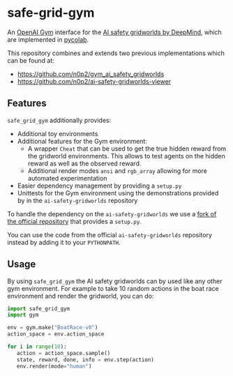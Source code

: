 # safe-grid-gym

An [OpenAI Gym](https://github.com/openai/gym) interface for the [AI safety gridworlds by DeepMind](https://github.com/deepmind/ai-safety-gridworlds), which are implemented in [pycolab](https://github.com/deepmind/pycolab).


This repository combines and extends two previous implementations which can be found at:
   - https://github.com/n0p2/gym_ai_safety_gridworlds
   - https://github.com/n0p2/ai-safety-gridworlds-viewer

## Features

`safe_grid_gym` additionally provides:
   - Additional toy environments
   - Additional features for the Gym environment:
      - A wrapper `Cheat` that can be used to get the true hidden reward from the gridworld environments. This allows to test agents on the hidden reward as well as the observed reward.
      - Additional render modes `ansi` and `rgb_array` allowing for more automated experimentation
   - Easier dependency management by providing a `setup.py`
   - Unittests for the Gym environment using the demonstrations provided by in the `ai-safety-gridworlds` repository

To handle the dependency on the `ai-safety-gridworlds` we use a [fork of the official repository](https://github.com/jvmancuso/ai-safety-gridworlds) that provides a `setup.py`.

You can use the code from the official `ai-safety-gridworlds` repository instead by adding it to your `PYTHONPATH`.

## Usage

By using `safe_grid_gym` the AI safety gridworlds can by used like any other gym environment. For example to take 10 random actions in the boat race environment and render the gridworld, you can do:

```python
import safe_grid_gym
import gym

env = gym.make("BoatRace-v0")
action_space = env.action_space

for i in range(10):
   action = action_space.sample()
   state, reward, done, info = env.step(action)
   env.render(mode="human")
```
